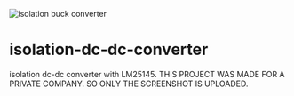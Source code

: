 ![isolation buck converter](https://user-images.githubusercontent.com/45290421/125198035-e6b48b00-e268-11eb-8cea-910e9c0b288b.PNG)
# isolation-dc-dc-converter
isolation dc-dc converter with LM25145. THIS PROJECT WAS MADE FOR A PRIVATE COMPANY. SO ONLY THE SCREENSHOT IS UPLOADED.
